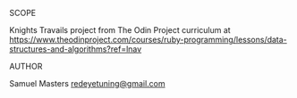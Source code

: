 SCOPE

Knights Travails project from The Odin Project curriculum at https://www.theodinproject.com/courses/ruby-programming/lessons/data-structures-and-algorithms?ref=lnav

AUTHOR

Samuel Masters redeyetuning@gmail.com